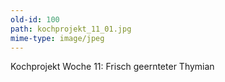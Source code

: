 ```yaml
---
old-id: 100
path: kochprojekt_11_01.jpg
mime-type: image/jpeg
---
```

Kochprojekt Woche 11:
Frisch geernteter Thymian
